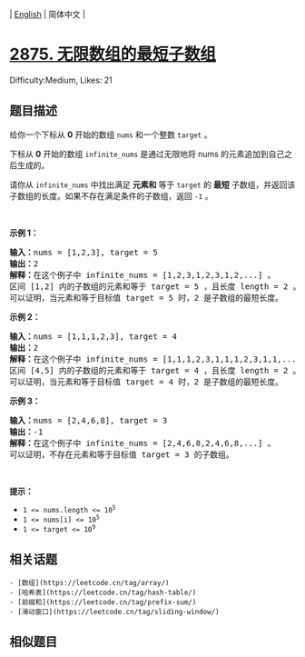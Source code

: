 
| [English](README_EN.md) | 简体中文 |

# [2875. 无限数组的最短子数组](https://leetcode.cn/problems/minimum-size-subarray-in-infinite-array/)
Difficulty:Medium, Likes: 21

## 题目描述

<p>给你一个下标从 <strong>0</strong> 开始的数组 <code>nums</code> 和一个整数 <code>target</code> 。</p>

<p>下标从 <strong>0</strong> 开始的数组 <code>infinite_nums</code> 是通过无限地将 nums 的元素追加到自己之后生成的。</p>

<p>请你从 <code>infinite_nums</code> 中找出满足 <strong>元素和</strong> 等于&nbsp;<code>target</code> 的 <strong>最短</strong> 子数组，并返回该子数组的长度。如果不存在满足条件的子数组，返回 <code>-1</code> 。</p>

<p>&nbsp;</p>

<p><strong class="example">示例 1：</strong></p>

<pre>
<strong>输入：</strong>nums = [1,2,3], target = 5
<strong>输出：</strong>2
<strong>解释：</strong>在这个例子中 infinite_nums = [1,2,3,1,2,3,1,2,...] 。
区间 [1,2] 内的子数组的元素和等于 target = 5 ，且长度 length = 2 。
可以证明，当元素和等于目标值 target = 5 时，2 是子数组的最短长度。</pre>

<p><strong class="example">示例 2：</strong></p>

<pre>
<strong>输入：</strong>nums = [1,1,1,2,3], target = 4
<strong>输出：</strong>2
<strong>解释：</strong>在这个例子中 infinite_nums = [1,1,1,2,3,1,1,1,2,3,1,1,...].
区间 [4,5] 内的子数组的元素和等于 target = 4 ，且长度 length = 2 。
可以证明，当元素和等于目标值 target = 4 时，2 是子数组的最短长度。
</pre>

<p><strong class="example">示例 3：</strong></p>

<pre>
<strong>输入：</strong>nums = [2,4,6,8], target = 3
<strong>输出：</strong>-1
<strong>解释：</strong>在这个例子中 infinite_nums = [2,4,6,8,2,4,6,8,...] 。
可以证明，不存在元素和等于目标值 target = 3 的子数组。
</pre>

<p>&nbsp;</p>

<p><strong>提示：</strong></p>

<ul>
	<li><code>1 &lt;= nums.length &lt;= 10<sup>5</sup></code></li>
	<li><code>1 &lt;= nums[i] &lt;= 10<sup>5</sup></code></li>
	<li><code>1 &lt;= target &lt;= 10<sup>9</sup></code></li>
</ul>


## 相关话题

    - [数组](https://leetcode.cn/tag/array/)
    - [哈希表](https://leetcode.cn/tag/hash-table/)
    - [前缀和](https://leetcode.cn/tag/prefix-sum/)
    - [滑动窗口](https://leetcode.cn/tag/sliding-window/)

## 相似题目

